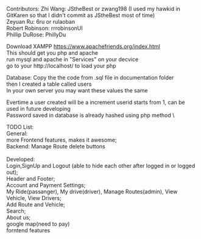 Contributors:
Zhi Wang: JStheBest or zwang198 (I used my hawkid in GitKaren so that I didn't commit as JStheBest most of time)\
Zeyuan Ru: 6ru or rulaoban \
Robert Robinson: rrrobinsonUI \
Phillip DuRose: PhillyDu


Download XAMPP https://www.apachefriends.org/index.html \
This should get you php and apache \
run mysql and apache in "Services" on your decvice\
go to your http://localhost/ to load your php 

Database: Copy the the code from .sql file in documentation folder \
then I created a table called users\
In your own server you may want these values the same

Evertime a user created will be a increment userid starts from 1, can be used in future developing\
Password saved in database is already hashed using php method
\

TODO List: \
General:\
more Frontend features, makes it awesome;\
Backend: Manage Route delete buttons\
\
Developed:\
Login,SignUp and Logout (able to hide each other after logged in or logged out);\
Header and Footer;\
Account and Payment Settings;\
My Ride(passanger), My drive(driver), Manage Routes(admin), View Vehicle, View Drivers;\
Add Route and Vehicle;\
Search;\
About us;\
google map(need to pay)\
forntend features
